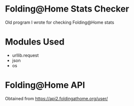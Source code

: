 # Folding@Home Stats Checker
Old program I wrote for checking Folding@Home stats

# Modules Used
- urllib.request
- json
- os

# Folding@Home API
Obtained from https://api2.foldingathome.org/user/

